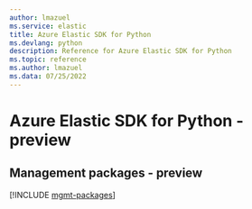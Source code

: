 ```yaml
---
author: lmazuel
ms.service: elastic
title: Azure Elastic SDK for Python
ms.devlang: python
description: Reference for Azure Elastic SDK for Python
ms.topic: reference
ms.author: lmazuel
ms.data: 07/25/2022
---
```

# Azure Elastic SDK for Python - preview

## Management packages - preview
[!INCLUDE [mgmt-packages](elastic-mgmt-index.md)]
